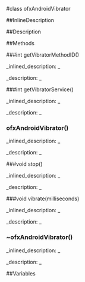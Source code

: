#class ofxAndroidVibrator


<!--
_visible: True_
_advanced: False_
_istemplated: False_
_extends: _
-->

##InlineDescription






##Description





##Methods



###int getVibratorMethodID()

<!--
_syntax: getVibratorMethodID()_
_name: getVibratorMethodID_
_returns: int_
_returns_description: _
_parameters: _
_access: private_
_version_started: 0.8.0_
_version_deprecated: _
_summary: _
_constant: False_
_static: True_
_visible: True_
_advanced: False_
-->

_inlined_description: _







_description: _







<!----------------------------------------------------------------------------->

###int getVibratorService()

<!--
_syntax: getVibratorService()_
_name: getVibratorService_
_returns: int_
_returns_description: _
_parameters: _
_access: private_
_version_started: 0.8.0_
_version_deprecated: _
_summary: _
_constant: False_
_static: True_
_visible: True_
_advanced: False_
-->

_inlined_description: _







_description: _







<!----------------------------------------------------------------------------->

### ofxAndroidVibrator()

<!--
_syntax: ofxAndroidVibrator()_
_name: ofxAndroidVibrator_
_returns: _
_returns_description: _
_parameters: _
_access: public_
_version_started: 0.8.0_
_version_deprecated: _
_summary: _
_constant: False_
_static: False_
_visible: True_
_advanced: False_
-->

_inlined_description: _







_description: _







<!----------------------------------------------------------------------------->

###void stop()

<!--
_syntax: stop()_
_name: stop_
_returns: void_
_returns_description: _
_parameters: _
_access: public_
_version_started: 0.8.0_
_version_deprecated: _
_summary: _
_constant: False_
_static: True_
_visible: True_
_advanced: False_
-->

_inlined_description: _







_description: _







<!----------------------------------------------------------------------------->

###void vibrate(milliseconds)

<!--
_syntax: vibrate(milliseconds)_
_name: vibrate_
_returns: void_
_returns_description: _
_parameters: unsigned long milliseconds_
_access: public_
_version_started: 0.8.0_
_version_deprecated: _
_summary: _
_constant: False_
_static: True_
_visible: True_
_advanced: False_
-->

_inlined_description: _







_description: _







<!----------------------------------------------------------------------------->

### ~ofxAndroidVibrator()

<!--
_syntax: ~ofxAndroidVibrator()_
_name: ~ofxAndroidVibrator_
_returns: _
_returns_description: _
_parameters: _
_access: public_
_version_started: 0.8.0_
_version_deprecated: _
_summary: _
_constant: False_
_static: False_
_visible: True_
_advanced: False_
-->

_inlined_description: _







_description: _







<!----------------------------------------------------------------------------->

##Variables



